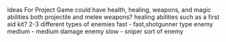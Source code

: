 Ideas For Project
  Game could have 
    health, healing, weapons, and magic abilities
      both projectile and melee weapons?
      healing abilities such as a first aid kit?
    2-3 different types of enemies
       fast - fast,shotgunner type enemy
       medium - medium damage enemy
       slow - sniper sort of enemy
